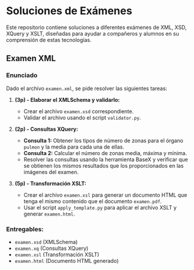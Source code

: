 # Soluciones de Exámenes

Este repositorio contiene soluciones a diferentes exámenes de XML, XSD, XQuery y XSLT, diseñadas para ayudar a compañeros y alumnos en su comprensión de estas tecnologías.

## Examen XML

### Enunciado

Dado el archivo `examen.xml`, se pide resolver las siguientes tareas:

1. **(3p) - Elaborar el XMLSchema y validarlo:**
   - Crear el archivo `examen.xsd` correspondiente.
   - Validar el archivo usando el script `validator.py`.

2. **(2p) - Consultas XQuery:**
   - **Consulta 1:** Obtener los tipos de número de zonas para el órgano `pulmon` y la media para cada una de ellas.
   - **Consulta 2:** Calcular el número de zonas media, máxima y mínima.
   - Resolver las consultas usando la herramienta BaseX y verificar que se obtienen los mismos resultados que los proporcionados en las imágenes del examen.
   
3. **(5p) - Transformación XSLT:**
   - Crear el archivo `examen.xsl` para generar un documento HTML que tenga el mismo contenido que el documento `examen.pdf`.
   - Usar el script `apply_template.py` para aplicar el archivo XSLT y generar `examen.html`.

### Entregables:
- `examen.xsd` (XMLSchema)
- `examen.xq` (Consultas XQuery)
- `examen.xsl` (Transformación XSLT)
- `examen.html` (Documento HTML generado)

